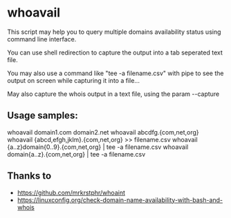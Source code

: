 # whoavail

This script may help you to query multiple domains availability status using command line interface.

You can use shell redirection to capture the output into a tab seperated text file.

You may also use a command like "tee -a filename.csv" with pipe to see the output on screen while capturing it into a file...

May also capture the whois output in a text file, using the param --capture

## Usage samples:

  whoavail domain1.com domain2.net
  whoavail abcdfg.{com,net,org}
  whoavail {abcd,efgh,jklm}.{com,net,org} >> filename.csv
  whoavail {a..z}domain{0..9}.{com,net,org} | tee -a filename.csv
  whoavail domain{a..z}.{com,net,org} | tee -a filename.csv

## Thanks to

* https://github.com/mrkrstphr/whoaint
* https://linuxconfig.org/check-domain-name-availability-with-bash-and-whois
